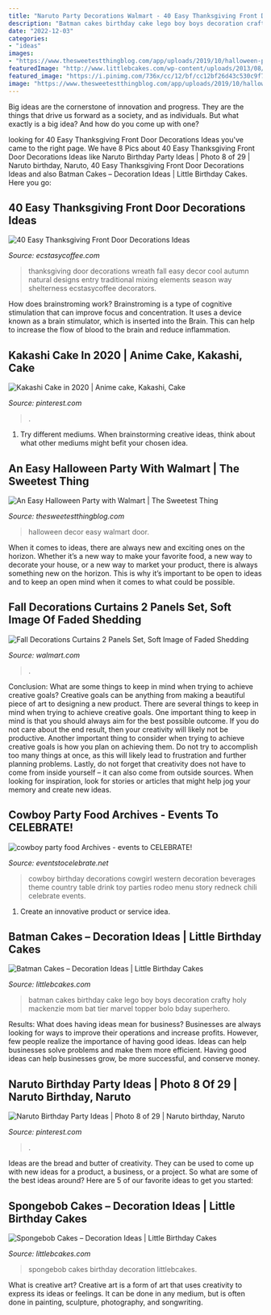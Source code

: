 ```yaml
---
title: "Naruto Party Decorations Walmart - 40 Easy Thanksgiving Front Door Decorations Ideas"
description: "Batman cakes birthday cake lego boy boys decoration crafty holy mackenzie mom bat tier marvel topper bolo bday superhero"
date: "2022-12-03"
categories:
- "ideas"
images:
- "https://www.thesweetestthingblog.com/app/uploads/2019/10/halloween-party-at-home-walmart-halloween-party-ideas-emily-gemma-gas-lights-solara-front-door-halloween-decor-7.jpg"
featuredImage: "http://www.littlebcakes.com/wp-content/uploads/2013/08/Spongebob-Birthday-Cakes.jpg"
featured_image: "https://i.pinimg.com/736x/cc/12/bf/cc12bf26d43c530c9f7ece0d086a5d67.jpg"
image: "https://www.thesweetestthingblog.com/app/uploads/2019/10/halloween-party-at-home-walmart-halloween-party-ideas-emily-gemma-gas-lights-solara-front-door-halloween-decor-7.jpg"
---
```



Big ideas are the cornerstone of innovation and progress. They are the things that drive us forward as a society, and as individuals. But what exactly is a big idea? And how do you come up with one?

	

		
looking for 40 Easy Thanksgiving Front Door Decorations Ideas you've came to the right page. We have 8 Pics about 40 Easy Thanksgiving Front Door Decorations Ideas like Naruto Birthday Party Ideas | Photo 8 of 29 | Naruto birthday, Naruto, 40 Easy Thanksgiving Front Door Decorations Ideas and also Batman Cakes – Decoration Ideas | Little Birthday Cakes. Here you go:
		
    
## 40 Easy Thanksgiving Front Door Decorations Ideas

<img loading=lazy src="https://i0.wp.com/www.ecstasycoffee.com/wp-content/uploads/2016/10/Thanksgiving-Front-Door-Decorations-Ideas-3.jpg?resize=658%2C990" onerror="this.onerror=null;this.src='https://tse3.mm.bing.net/th?id=OIP.cDUlo7ADIpu0MG1sqyITawHaLJ&amp;pid=15.1';" alt="40 Easy Thanksgiving Front Door Decorations Ideas">

_Source: ecstasycoffee.com_

>thanksgiving door decorations wreath fall easy decor cool autumn natural designs entry traditional mixing elements season way shelterness ecstasycoffee decorators. 

	

How does brainstroming work?
Brainstroming is a type of cognitive stimulation that can improve focus and concentration. It uses a device known as a brain stimulator, which is inserted into the Brain. This can help to increase the flow of blood to the brain and reduce inflammation.

    
## Kakashi Cake In 2020 | Anime Cake, Kakashi, Cake

<img loading=lazy src="https://i.pinimg.com/736x/d6/2a/ac/d62aac49dcef0527e4885e6070d0fe4f.jpg" onerror="this.onerror=null;this.src='https://tse4.mm.bing.net/th?id=OIP.QJkERM_xYbCZk_jCleSPRgHaOY&amp;pid=15.1';" alt="Kakashi Cake in 2020 | Anime cake, Kakashi, Cake">

_Source: pinterest.com_

>. 

	

1. Try different mediums. When brainstorming creative ideas, think about what other mediums might befit your chosen idea.

    
## An Easy Halloween Party With Walmart | The Sweetest Thing

<img loading=lazy src="https://www.thesweetestthingblog.com/app/uploads/2019/10/halloween-party-at-home-walmart-halloween-party-ideas-emily-gemma-gas-lights-solara-front-door-halloween-decor-7.jpg" onerror="this.onerror=null;this.src='https://tse1.mm.bing.net/th?id=OIP.LUraV2fHuBzxNz-BD5K_dQHaLH&amp;pid=15.1';" alt="An Easy Halloween Party with Walmart | The Sweetest Thing">

_Source: thesweetestthingblog.com_

>halloween decor easy walmart door. 

	

When it comes to ideas, there are always new and exciting ones on the horizon. Whether it’s a new way to make your favorite food, a new way to decorate your house, or a new way to market your product, there is always something new on the horizon. This is why it’s important to be open to ideas and to keep an open mind when it comes to what could be possible.

    
## Fall Decorations Curtains 2 Panels Set, Soft Image Of Faded Shedding

<img loading=lazy src="https://i5.walmartimages.com/asr/33267419-bcdd-4450-905c-e5707133ddb3_1.14c7dbeb7c1c6e9739c52353a83efbef.jpeg" onerror="this.onerror=null;this.src='https://tse1.mm.bing.net/th?id=OIP.PgwEbaP7QSn6rZVG9Gsv8wHaGS&amp;pid=15.1';" alt="Fall Decorations Curtains 2 Panels Set, Soft Image of Faded Shedding">

_Source: walmart.com_

>. 

	

Conclusion: What are some things to keep in mind when trying to achieve creative goals?
Creative goals can be anything from making a beautiful piece of art to designing a new product. There are several things to keep in mind when trying to achieve creative goals. One important thing to keep in mind is that you should always aim for the best possible outcome. If you do not care about the end result, then your creativity will likely not be productive. Another important thing to consider when trying to achieve creative goals is how you plan on achieving them. Do not try to accomplish too many things at once, as this will likely lead to frustration and further planning problems. Lastly, do not forget that creativity does not have to come from inside yourself – it can also come from outside sources. When looking for inspiration, look for stories or articles that might help jog your memory and create new ideas.

    
## Cowboy Party Food Archives - Events To CELEBRATE!

<img loading=lazy src="https://eventstocelebrate.net/wp-content/uploads/2013/11/Cowboy-Birthday-Party-Beverages.jpg" onerror="this.onerror=null;this.src='https://tse2.mm.bing.net/th?id=OIP.IUEqABNy0TQLxf87Wm3HDwHaLJ&amp;pid=15.1';" alt="cowboy party food Archives - events to CELEBRATE!">

_Source: eventstocelebrate.net_

>cowboy birthday decorations cowgirl western decoration beverages theme country table drink toy parties rodeo menu story redneck chili celebrate events. 

	

1. Create an innovative product or service idea.

    
## Batman Cakes – Decoration Ideas | Little Birthday Cakes

<img loading=lazy src="http://www.littlebcakes.com/wp-content/uploads/2013/08/Batman-Birthday-Cakes-For-Kids.jpg" onerror="this.onerror=null;this.src='https://tse2.mm.bing.net/th?id=OIP.EQuIni8C07BM7bYHx01CPgHaJ4&amp;pid=15.1';" alt="Batman Cakes – Decoration Ideas | Little Birthday Cakes">

_Source: littlebcakes.com_

>batman cakes birthday cake lego boy boys decoration crafty holy mackenzie mom bat tier marvel topper bolo bday superhero. 

	

Results: What does having ideas mean for business?
Businesses are always looking for ways to improve their operations and increase profits. However, few people realize the importance of having good ideas. Ideas can help businesses solve problems and make them more efficient. Having good ideas can help businesses grow, be more successful, and conserve money.

    
## Naruto Birthday Party Ideas | Photo 8 Of 29 | Naruto Birthday, Naruto

<img loading=lazy src="https://i.pinimg.com/736x/cc/12/bf/cc12bf26d43c530c9f7ece0d086a5d67.jpg" onerror="this.onerror=null;this.src='https://tse4.mm.bing.net/th?id=OIP.DHcN1oZy__CVRVAV8D2LbQHaJ3&amp;pid=15.1';" alt="Naruto Birthday Party Ideas | Photo 8 of 29 | Naruto birthday, Naruto">

_Source: pinterest.com_

>. 

	

Ideas are the bread and butter of creativity. They can be used to come up with new ideas for a product, a business, or a project. So what are some of the best ideas around? Here are 5 of our favorite ideas to get you started:

    
## Spongebob Cakes – Decoration Ideas | Little Birthday Cakes

<img loading=lazy src="http://www.littlebcakes.com/wp-content/uploads/2013/08/Spongebob-Birthday-Cakes.jpg" onerror="this.onerror=null;this.src='https://tse3.mm.bing.net/th?id=OIP.TxXzLd2sRevZpt4Ukv5PhQHaJ4&amp;pid=15.1';" alt="Spongebob Cakes – Decoration Ideas | Little Birthday Cakes">

_Source: littlebcakes.com_

>spongebob cakes birthday decoration littlebcakes. 

	

What is creative art?
Creative art is a form of art that uses creativity to express its ideas or feelings. It can be done in any medium, but is often done in painting, sculpture, photography, and songwriting.

